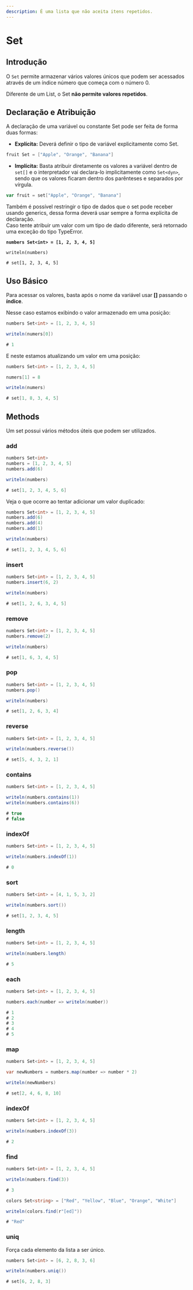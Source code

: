 ```yaml
---
description: É uma lista que não aceita itens repetidos.
---
```


# Set

## Introdução

O `Set` permite armazenar vários valores únicos que podem ser acessados através de um índice número que começa com o número 0.

Diferente de um List, o Set **não permite valores repetidos**.

## Declaração e Atribuição

A declaração de uma variável ou constante Set pode ser feita de forma duas formas:

* **Explícita:** Deverá definir o tipo de variável explicitamente como Set.

```csharp
fruit Set = ["Apple", "Orange", "Banana"]
```

* **Implícita:** Basta atribuir diretamente os valores a variável dentro de `set[]` e o interpretador vai declara-lo implicitamente como `Set<dyn>`, sendo que os valores ficaram dentro dos parênteses e separados por vírgula.

```go
var fruit = set["Apple", "Orange", "Banana"]
```

Também é possível restringir o tipo de dados que o set pode receber usando generics, dessa forma deverá usar sempre a forma explícita de declaração.\
Caso tente atribuir um valor com um tipo de dado diferente, será retornado uma exceção do tipo TypeError.

<pre class="language-java"><code class="lang-java"><strong>numbers Set&#x3C;int> = [1, 2, 3, 4, 5]
</strong>
writeln(numbers)

# set[1, 2, 3, 4, 5]
</code></pre>

## Uso Básico

Para acessar os valores, basta após o nome da variável usar **\[]** passando o **índice**.

Nesse caso estamos exibindo o valor armazenado em uma posição:

```csharp
numbers Set<int> = [1, 2, 3, 4, 5]

writeln(numers[0])

# 1
```

E neste estamos atualizando um valor em uma posição:

```csharp
numbers Set<int> = [1, 2, 3, 4, 5]

numers[1] = 8

writeln(numers)

# set[1, 8, 3, 4, 5]
```

## Methods

Um set possui vários métodos úteis que podem ser utilizados.

### add

```csharp
numbers Set<int>
numbers = [1, 2, 3, 4, 5]
numbers.add(6)

writeln(numbers)

# set[1, 2, 3, 4, 5, 6]
```

Veja o que ocorre ao tentar adicionar um valor duplicado:

```csharp
numbers Set<int> = [1, 2, 3, 4, 5]
numbers.add(6)
numbers.add(4)
numbers.add(1)

writeln(numbers)

# set[1, 2, 3, 4, 5, 6]
```

### insert

```csharp
numbers Set<int> = [1, 2, 3, 4, 5]
numbers.insert(6, 2)

writeln(numbers)

# set[1, 2, 6, 3, 4, 5]
```

### remove

```csharp
numbers Set<int> = [1, 2, 3, 4, 5]
numbers.remove(2)

writeln(numbers)

# set[1, 6, 3, 4, 5]
```

### pop

```csharp
numbers Set<int> = [1, 2, 3, 4, 5]
numbers.pop()

writeln(numbers)

# set[1, 2, 6, 3, 4]
```

### reverse

```csharp
numbers Set<int> = [1, 2, 3, 4, 5]

writeln(numbers.reverse())

# set[5, 4, 3, 2, 1]
```

### contains

```csharp
numbers Set<int> = [1, 2, 3, 4, 5]

writeln(numbers.contains(1))
writeln(numbers.contains(6))

# true
# false
```

### indexOf

```csharp
numbers Set<int> = [1, 2, 3, 4, 5]

writeln(numbers.indexOf(1))

# 0
```

### sort

```csharp
numbers Set<int> = [4, 1, 5, 3, 2]

writeln(numbers.sort())

# set[1, 2, 3, 4, 5]
```

### length

```csharp
numbers Set<int> = [1, 2, 3, 4, 5]

writeln(numbers.length)

# 5
```

### each

```csharp
numbers Set<int> = [1, 2, 3, 4, 5]

numbers.each(number => writeln(number))

# 1
# 2
# 3
# 4
# 5
```

### map

```csharp
numbers Set<int> = [1, 2, 3, 4, 5]

var newNumbers = numbers.map(number => number * 2)

writeln(newNumbers)

# set[2, 4, 6, 8, 10]
```

### indexOf

```csharp
numbers Set<int> = [1, 2, 3, 4, 5]

writeln(numbers.indexOf(3))

# 2
```

### find

```csharp
numbers Set<int> = [1, 2, 3, 4, 5]

writeln(numbers.find(3))

# 3
```

```csharp
colors Set<string> = ["Red", "Yellow", "Blue", "Orange", "White"]

writeln(colors.find(r"[ed]"))

# "Red"
```

### uniq

Força cada elemento da lista a ser único.

```csharp
numbers Set<int> = [6, 2, 8, 3, 6]

writeln(numbers.uniq())

# set[6, 2, 8, 3]
```
